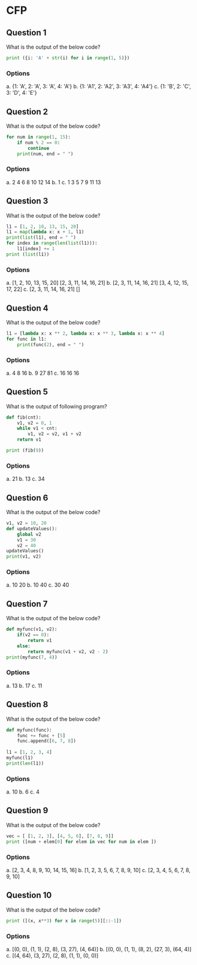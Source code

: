 # CFP

## Question 1
What is the output of the below code?
````python
print ({i: 'A' + str(i) for i in range(1, 5)})
````
### Options
a. {1: 'A', 2: 'A', 3: 'A', 4: 'A'}
b. {1: 'A1', 2: 'A2', 3: 'A3', 4: 'A4'}
c. {1: 'B', 2: 'C', 3: 'D', 4: 'E'}

## Question 2
What is the output of the below code?
````python
for num in range(1, 15):
    if num % 2 == 0:
        continue
    print(num, end = " ")
````
### Options
a. 2 4 6 8 10 12 14
b. 1
c. 1 3 5 7 9 11 13

## Question 3
What is the output of the below code?
````python
l1 = [1, 2, 10, 13, 15, 20]
l1 = map(lambda x: x + 1, l1)
print(list(l1), end = " ")
for index in range(len(list(l1))):
    l1[index] += 1
print (list(l1))
````
### Options
a. [1, 2, 10, 13, 15, 20] [2, 3, 11, 14, 16, 21]
b. [2, 3, 11, 14, 16, 21] [3, 4, 12, 15, 17, 22]
c. [2, 3, 11, 14, 16, 21] []

## Question 4
What is the output of the below code?
````python
l1 = [lambda x: x ** 2, lambda x: x ** 3, lambda x: x ** 4]
for func in l1:
    print(func(2), end = " ")
````
### Options
a. 4 8 16
b. 9 27 81
c. 16 16 16

## Question 5
What is the output of following program?
````python
def fib(cnt):
    v1, v2 = 0, 1
    while v1 < cnt:
        v1, v2 = v2, v1 + v2
    return v1

print (fib(9))
````
### Options
a. 21
b. 13
c. 34

## Question 6
What is the output of the below code?
````python
v1, v2 = 10, 20
def updateValues():
    global v2
    v1 = 30
    v2 = 40
updateValues()
print(v1, v2)
````
### Options
a. 10 20
b. 10 40
c. 30 40

## Question 7
What is the output of the below code?
````python
def myfunc(v1, v2):
    if(v2 == 0):
        return v1
    else:
        return myfunc(v1 + v2, v2 - 2)
print(myfunc(7, 4))
````
### Options
a. 13
b. 17
c. 11

## Question 8
What is the output of the below code?
````python
def myfunc(func):
    func += func + [5]
    func.append([6, 7, 8])
 
l1 = [1, 2, 3, 4]
myfunc(l1)
print(len(l1))
````
### Options
a. 10
b. 6
c. 4

## Question 9
What is the output of the below code?
````python
vec = [ [1, 2, 3], [4, 5, 6], [7, 8, 9]]
print ([num + elem[0] for elem in vec for num in elem ]) 
````
### Options
a. [2, 3, 4, 8, 9, 10, 14, 15, 16]
b. [1, 2, 3, 5, 6, 7, 8, 9, 10]
c. [2, 3, 4, 5, 6, 7, 8, 9, 10]

## Question 10
What is the output of the below code?
````python
print ([(x, x**3) for x in range(5)][::-1])
````
### Options
a. [(0, 0), (1, 1), (2, 8), (3, 27), (4, 64)]
b. [(0, 0), (1, 1), (8, 2), (27, 3), (64, 4)]
c. [(4, 64), (3, 27), (2, 8), (1, 1), (0, 0)]


